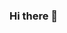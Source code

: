 ### Hi there 👋

<!--
**fearless-programmer/fearless-programmer** is a ✨ _special_ ✨ repository because its `README.md` (this file) appears on your GitHub profile.

Here are some ideas to get you started:

- 🔭 I’m currently working on creating web applications in Django and any other projects that might use Django as a Backend Framework
- 🌱 I’m currently learning JavaScript with an aim of mastering Node JS 
- 💬 Ask me about anything that is about programming. I love the such conversation. They are building...
- 😄 Pronouns: Mr. Dev
- ⚡ Fun fact: We use Dark Themes because Light Themes attract Bugs...
